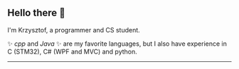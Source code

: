 ## Hello there 👋

I'm Krzysztof, a programmer and CS student.

✨ _cpp_ and _Java_ ✨ are my favorite languages, but I also have experience in C (STM32), C# (WPF and MVC) and python. 
 
---
